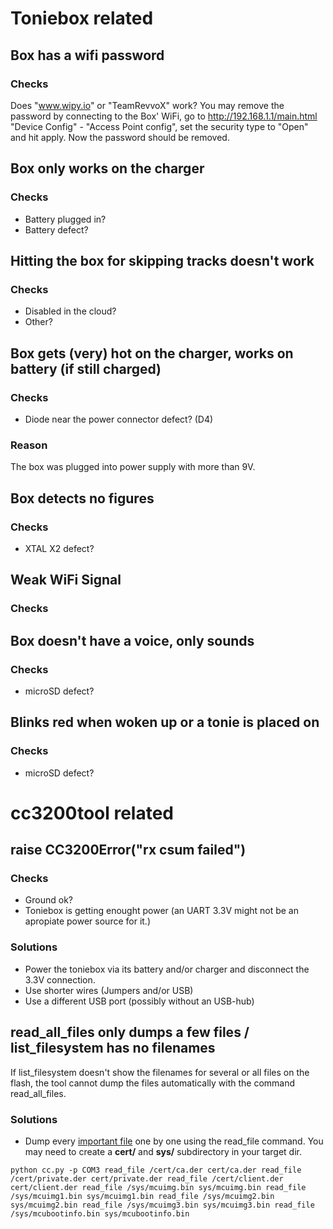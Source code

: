 # Toniebox related
## Box has a wifi password
### Checks
Does "www.wipy.io" or "TeamRevvoX" work? You may remove the password by connecting to the Box' WiFi, go to http://192.168.1.1/main.html "Device Config" - "Access Point config", set the security type to "Open" and hit apply. Now the password should be removed.

## Box only works on the charger
### Checks
* Battery plugged in?
* Battery defect?

## Hitting the box for skipping tracks doesn't work
### Checks
* Disabled in the cloud?
* Other?

## Box gets (very) hot on the charger, works on battery (if still charged)
### Checks
* Diode near the power connector defect? (D4)
### Reason
The box was plugged into power supply with more than 9V.

## Box detects no figures
### Checks
* XTAL X2 defect?

## Weak WiFi Signal
### Checks

## Box doesn't have a voice, only sounds
### Checks
* microSD defect?

## Blinks red when woken up or a tonie is placed on
### Checks
* microSD defect?

# cc3200tool related
## raise CC3200Error("rx csum failed")
### Checks
* Ground ok?
* Toniebox is getting enought power (an UART 3.3V might not be an apropiate power source for it.)
### Solutions
* Power the toniebox via its battery and/or charger and disconnect the 3.3V connection.
* Use shorter wires (Jumpers and/or USB)
* Use a different USB port (possibly without an USB-hub)

## read_all_files only dumps a few files / list_filesystem has no filenames
If list_filesystem doesn't show the filenames for several or all files on the flash, the tool cannot dump the files automatically with the command read_all_files.
### Solutions
* Dump every [important file](https://github.com/toniebox-reverse-engineering/toniebox/wiki/Firmware-Format#Important-Toniebox-firmware-files) one by one using the read_file command. You may need to create a **cert/** and **sys/** subdirectory in your target dir.
```
python cc.py -p COM3 read_file /cert/ca.der cert/ca.der read_file /cert/private.der cert/private.der read_file /cert/client.der cert/client.der read_file /sys/mcuimg.bin sys/mcuimg.bin read_file /sys/mcuimg1.bin sys/mcuimg1.bin read_file /sys/mcuimg2.bin sys/mcuimg2.bin read_file /sys/mcuimg3.bin sys/mcuimg3.bin read_file /sys/mcubootinfo.bin sys/mcubootinfo.bin
```